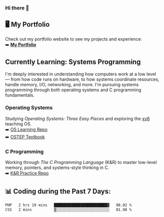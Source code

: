 ### Hi there 🌱  

## 🖥️ My Portfolio  
Check out my portfolio website to see my projects and experience:  
➡️ [**My Portfolio**](https://dieg0raf.github.io/)  

## Currently Learning: Systems Programming  

I'm deeply interested in understanding how computers work at a low level — from how code runs on hardware, to how systems coordinate resources, handle memory, I/O, networking, and more. I'm pursuing systems programming through both operating systems and C programming fundamentals.

### Operating Systems  
Studying *Operating Systems: Three Easy Pieces* and exploring the [xv6](https://github.com/mit-pdos/xv6-public) teaching OS.  
➡️ [OS Learning Repo](https://github.com/Dieg0raf/os)  
➡️ [OSTEP Textbook](https://pages.cs.wisc.edu/~remzi/OSTEP/)

### C Programming  
Working through *The C Programming Language* (K&R) to master low-level memory, pointers, and systems-style thinking in C.  
➡️ [K&R Practice Repo](https://github.com/Dieg0raf/k-and-r-practice) 


## 📊 Coding during the Past 7 Days: 
<!--START_SECTION:waka-->

```txt
PHP   2 hrs 19 mins   ████████████████████████▓   98.02 %
CSS   2 mins          ▒░░░░░░░░░░░░░░░░░░░░░░░░   01.98 %
```

<!--END_SECTION:waka-->
<!--
**Dieg0raf/Dieg0raf** is a ✨ _special_ ✨ repository because its `README.md` (this file) appears on your GitHub profile.

Here are some ideas to get you started:

- 🔭 I’m currently working on ...
- 🌱 I’m currently learning ...
- 👯 I’m looking to collaborate on ...
- 🤔 I’m looking for help with ...
- 💬 Ask me about ...
- 📫 How to reach me: ...
- 😄 Pronouns: ...
- ⚡ Fun fact: ...
-->
